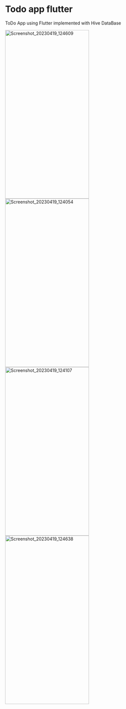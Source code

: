# Todo app flutter

ToDo App using Flutter implemented with Hive DataBase

<img alt="Screenshot_20230419_124609" height="540" src="https://user-images.githubusercontent.com/48985551/233029021-6d27c021-2e0f-4161-b32a-93985664e8fc.png" width="270"/>
<img alt="Screenshot_20230419_124054" height="540" src="https://user-images.githubusercontent.com/48985551/233029065-9fb1f7a2-64a4-4f13-9dfd-823b5ad19b11.png" width="270"/>
<img alt="Screenshot_20230419_124107" height="540" src="https://user-images.githubusercontent.com/48985551/233029073-957e38b7-8d80-4260-b701-64b01b2a3d66.png" width="270"/>
<img alt="Screenshot_20230419_124638" height="540" src="https://user-images.githubusercontent.com/48985551/233029098-87319a78-0fe3-491f-9f14-766b0bf2d3c2.png" width="270"/>
